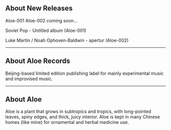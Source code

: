 ## About New Releases

Aloe-001 Aloe-002 coming soon...

Soviet Pop - Untitled album (Aloe-001)

Luke Martin / Noah Ophoven-Baldwin - apertur (Aloe-002)

- - -

## About Aloe Records

Beijing-based limited edition publishing label for mainly experimental music and improvised music.

- - -

## About Aloe

Aloe is a plant that grows in subtropics and tropics, with long-pointed leaves, spiny edges, and thick, juicy interior. Aloe is kept in many Chinese homes (like mine) for ornamental and herbal medicine use.